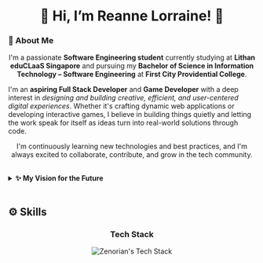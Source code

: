 <!-- README.md GitHub Profile -->
<h1 align="center">
  <b>👋 Hi, I’m Reanne Lorraine! 👋</b>
</h1>

<section id="about-me">
<summary>
    <h3>🚀 About Me</h3>
</summary>

<p align="center">
  I'm a passionate <strong>Software Engineering student</strong> currently studying at <strong>Lithan eduCLaaS Singapore</strong> and pursuing my <strong>Bachelor of Science in Information Technology – Software Engineering</strong> at <strong>First City Providential College</strong>.
</p>

<p>
I'm an <strong>aspiring Full Stack Developer</strong> and <strong>Game Developer</strong> with a deep interest in <em>designing and building creative, efficient, and user-centered digital experiences</em>. Whether it's crafting dynamic web applications or developing interactive games, I believe in building things quietly and letting the work speak for itself as ideas turn into real-world solutions through code.
</p>

<p align="center">
  I'm continuously learning new technologies and best practices, and I'm always excited to collaborate, contribute, and grow in the tech community.
</p>

<br>

<details>
  <summary>
    <strong>✨ My Vision for the Future</strong>
  </summary>

<br> 

  <p align="center">
    My vision is to become a versatile and impactful Full Stack Developer and Game Developer, creating meaningful digital solutions and immersive experiences. I aim to build applications and games that not only solve real-world problems but also inspire and engage users. With a commitment to turning fiction into reality through continuous learning and innovation, I strive to grow alongside evolving technologies and contribute positively to the tech community.
  </p>
</details>

<br>

<h2>⚙️ Skills</h2>
<h3 align="center">Tech Stack</h3>
<p align="center">
  <img src="https://skillicons.dev/icons?i=html,css,js,python,java,react,mysql,tailwind,bootstrap" alt="Zenorian's Tech Stack" />
</p>

</section>
